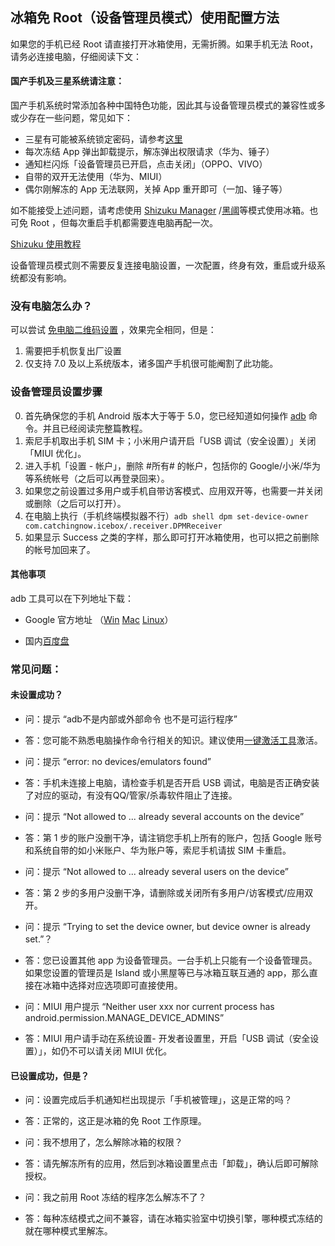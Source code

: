 ## 冰箱免 Root（设备管理员模式）使用配置方法

如果您的手机已经 Root 请直接打开冰箱使用，无需折腾。如果手机无法 Root，请务必连接电脑，仔细阅读下文：

#### 国产手机及三星系统请注意：

国产手机系统时常添加各种中国特色功能，因此其与设备管理员模式的兼容性或多或少存在一些问题，常见如下：

- 三星有可能被系统锁定密码，请参考[这里](https://github.com/heruoxin/Ice-Box-Docs/blob/master/Device%20Owner%20%E4%B8%89%E6%98%9F%E7%89%B9%E5%88%AB%E8%AF%B4%E6%98%8E.md)
- 每次冻结 App 弹出卸载提示，解冻弹出权限请求（华为、锤子）
- 通知栏闪烁「设备管理员已开启，点击关闭」（OPPO、VIVO）
- 自带的双开无法使用（华为、MIUI）
- 偶尔刚解冻的 App 无法联网，关掉 App 重开即可（一加、锤子等）


如不能接受上述问题，请考虑使用 [Shizuku Manager](https://www.coolapk.com/apk/moe.shizuku.privileged.api) /[黑阈](https://www.coolapk.com/apk/me.piebridge.brevent)等模式使用冰箱。也可免 Root ，但每次重启手机都需要连电脑再配一次。

[Shizuku 使用教程](https://jingyan.baidu.com/article/e52e361568e6d540c60c5108.html)

设备管理员模式则不需要反复连接电脑设置，一次配置，终身有效，重启或升级系统都没有影响。

### 没有电脑怎么办？

可以尝试 [免电脑二维码设置](https://github.com/heruoxin/Ice-Box-Docs/blob/master/%E5%85%8D%20Root%20%E5%85%8D%E7%94%B5%E8%84%91%E8%AE%BE%E7%BD%AE.md) ，效果完全相同，但是：

1. 需要把手机恢复出厂设置
2. 仅支持 7.0 及以上系统版本，诸多国产手机很可能阉割了此功能。


### 设备管理员设置步骤

0. 首先确保您的手机 Android 版本大于等于 5.0，您已经知道如何操作 [adb](https://sspai.com/post/23509) 命令。并且已经阅读完整篇教程。
1. 索尼手机取出手机 SIM 卡；小米用户请开启「USB 调试（安全设置）」关闭「MIUI 优化」。
2. 进入手机「设置 - 帐户」，删除 #所有# 的帐户，包括你的 Google/小米/华为等系统帐号（之后可以再登录回来）。
3. 如果您之前设置过多用户或手机自带访客模式、应用双开等，也需要一并关闭或删除（之后可以打开）。
4. 在电脑上执行（手机终端模拟器不行）`adb shell dpm set-device-owner com.catchingnow.icebox/.receiver.DPMReceiver` 
5. 如果显示 Success 之类的字样，那么即可打开冰箱使用，也可以把之前删除的帐号加回来了。

#### 其他事项

adb 工具可以在下列地址下载：

- Google 官方地址 （[Win](https://dl.google.com/android/repository/platform-tools-latest-windows.zip) [Mac](https://dl.google.com/android/repository/platform-tools-latest-darwin.zip) [Linux](https://dl.google.com/android/repository/platform-tools-latest-linux.zip)）

- 国内[百度盘](https://pan.baidu.com/s/1q9SWiK9Loivyt6zvr98seQ)


### 常见问题：

#### 未设置成功？

- 问：提示 “adb不是内部或外部命令 也不是可运行程序”
- 答：您可能不熟悉电脑操作命令行相关的知识。建议使用[一键激活工具](https://github.com/heruoxin/Ice-Box-Docs/blob/master/%E4%B8%80%E9%94%AE%E6%BF%80%E6%B4%BB%E5%B7%A5%E5%85%B7.md)激活。

- 问：提示 “error: no devices/emulators found”
- 答：手机未连接上电脑，请检查手机是否开启 USB 调试，电脑是否正确安装了对应的驱动，有没有QQ/管家/杀毒软件阻止了连接。

- 问：提示 “Not allowed to ... already several accounts on the device”
- 答：第 1 步的账户没删干净，请注销您手机上所有的账户，包括 Google 账号和系统自带的如小米账户、华为账户等，索尼手机请拔 SIM 卡重启。

- 问：提示 “Not allowed to ... already several users on the device”
- 答：第 2 步的多用户没删干净，请删除或关闭所有多用户/访客模式/应用双开。

- 问：提示 “Trying to set the device owner, but device owner is already set.”？
- 答：您已设置其他 app 为设备管理员。一台手机上只能有一个设备管理员。如果您设置的管理员是 Island 或小黑屋等已与冰箱互联互通的 app，那么直接在冰箱中选择对应选项即可直接使用。

- 问：MIUI 用户提示 “Neither user xxx nor current process has android.permission.MANAGE_DEVICE_ADMINS”
- 答：MIUI 用户请手动在系统设置- 开发者设置里，开启「USB 调试（安全设置）」，如仍不可以请关闭 MIUI 优化。


#### 已设置成功，但是？

- 问：设置完成后手机通知栏出现提示「手机被管理」，这是正常的吗？
- 答：正常的，这正是冰箱的免 Root 工作原理。

- 问：我不想用了，怎么解除冰箱的权限？
- 答：请先解冻所有的应用，然后到冰箱设置里点击「卸载」，确认后即可解除授权。

- 问：我之前用 Root 冻结的程序怎么解冻不了？
- 答：每种冻结模式之间不兼容，请在冰箱实验室中切换引擎，哪种模式冻结的就在哪种模式里解冻。

